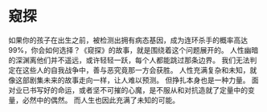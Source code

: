 # 窥探

如果你的孩子在出生之前，被检测出拥有病态基因，成为连环杀手的概率高达99%，你会如何选择？《窥探》的故事，就是围绕着这个问题展开的。
人性幽暗的深渊离他们并不遥远，或许轻轻一跃，每个人都能跳过那条边界。
我们无法判定在这些人的自我战争中，善与恶究竟那一方会获胜。
人性充满复杂和未知，就像这部剧集未来的故事走向一样，让人难以预测。
但挣扎本身也是一种力量。
面对业已书写好的命运，或者坚不可摧的心魔，是不服从和对抗造就了定量中的变量，必然中的偶然。
而人生也因此充满了未知的可能。
